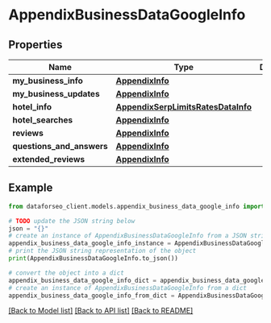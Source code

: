 # AppendixBusinessDataGoogleInfo


## Properties

Name | Type | Description | Notes
------------ | ------------- | ------------- | -------------
**my_business_info** | [**AppendixInfo**](AppendixInfo.md) |  | [optional] 
**my_business_updates** | [**AppendixInfo**](AppendixInfo.md) |  | [optional] 
**hotel_info** | [**AppendixSerpLimitsRatesDataInfo**](AppendixSerpLimitsRatesDataInfo.md) |  | [optional] 
**hotel_searches** | [**AppendixInfo**](AppendixInfo.md) |  | [optional] 
**reviews** | [**AppendixInfo**](AppendixInfo.md) |  | [optional] 
**questions_and_answers** | [**AppendixInfo**](AppendixInfo.md) |  | [optional] 
**extended_reviews** | [**AppendixInfo**](AppendixInfo.md) |  | [optional] 

## Example

```python
from dataforseo_client.models.appendix_business_data_google_info import AppendixBusinessDataGoogleInfo

# TODO update the JSON string below
json = "{}"
# create an instance of AppendixBusinessDataGoogleInfo from a JSON string
appendix_business_data_google_info_instance = AppendixBusinessDataGoogleInfo.from_json(json)
# print the JSON string representation of the object
print(AppendixBusinessDataGoogleInfo.to_json())

# convert the object into a dict
appendix_business_data_google_info_dict = appendix_business_data_google_info_instance.to_dict()
# create an instance of AppendixBusinessDataGoogleInfo from a dict
appendix_business_data_google_info_from_dict = AppendixBusinessDataGoogleInfo.from_dict(appendix_business_data_google_info_dict)
```
[[Back to Model list]](../README.md#documentation-for-models) [[Back to API list]](../README.md#documentation-for-api-endpoints) [[Back to README]](../README.md)



